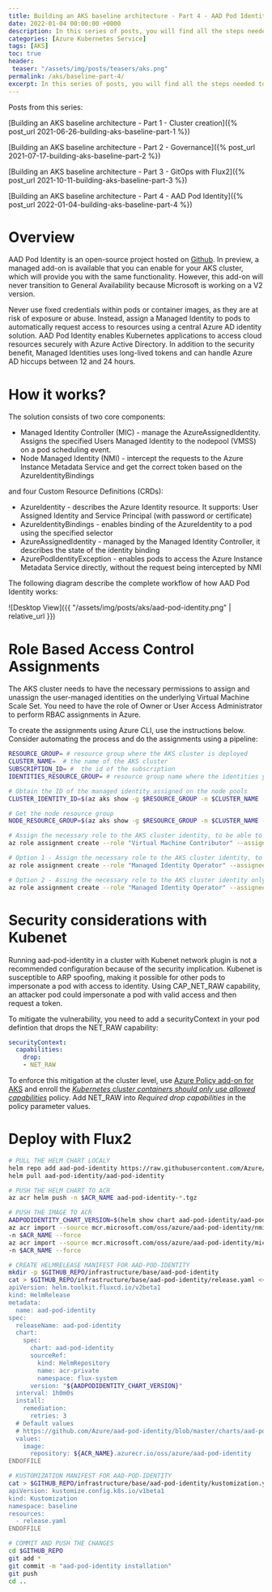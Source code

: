 ```yaml
---
title: Building an AKS baseline architecture - Part 4 - AAD Pod Identity
date: 2022-01-04 00:00:00 +0000
description: In this series of posts, you will find all the steps needed to build a baseline or reference architecture for Azure Kubernetes Service (AKS) by incorporating all the best practices from the operations and governance perspective. In this post, we will explore one of the core baseline componets - AAD Pod Identity. 
categories: [Azure Kubernetes Service]
tags: [AKS]
toc: true 
header:
 teaser: "/assets/img/posts/teasers/aks.png"
permalink: /aks/baseline-part-4/
excerpt: In this series of posts, you will find all the steps needed to build a baseline or reference architecture for Azure Kubernetes Service (AKS) by incorporating all the best practices from the operations and governance perspective. In this post, we will explore one of the core baseline componets - AAD Pod Identity. 
---
```

Posts from this series:

[Building an AKS baseline architecture - Part 1 - Cluster creation]({% post_url 2021-06-26-building-aks-baseline-part-1 %})

[Building an AKS baseline architecture - Part 2 - Governance]({% post_url 2021-07-17-building-aks-baseline-part-2 %})

[Building an AKS baseline architecture - Part 3 - GitOps with Flux2]({% post_url 2021-10-11-building-aks-baseline-part-3 %})

[Building an AKS baseline architecture - Part 4 - AAD Pod Identity]({% post_url 2022-01-04-building-aks-baseline-part-4 %})

# Overview

AAD Pod Identity is an open-source project hosted on [Github](https://github.com/Azure/aad-pod-identity). In preview, a managed add-on is available that you can enable for your AKS cluster, which will provide you with the same functionality. However, this add-on will never transition to General Availability because Microsoft is working on a V2 version.

Never use fixed credentials within pods or container images, as they are at risk of exposure or abuse. Instead, assign a Managed Identity to pods to automatically request access to resources using a central Azure AD identity solution. AAD Pod Identity enables Kubernetes applications to access cloud resources securely with Azure Active Directory. In addition to the security benefit, Managed Identities uses long-lived tokens and can handle Azure AD hiccups between 12 and  24 hours.

# How it works?

The solution consists of two core components:

- Managed Identity Controller (MIC) - manage the AzureAssignedIdentity. Assigns the specified Users Managed Identity to the nodepool (VMSS) on a pod scheduling event.
- Node Managed Identity (NMI) - intercept the requests to the Azure Instance Metadata Service and get the correct token based on the AzureIdentityBindings

and four Custom Resource Definitions (CRDs):

- AzureIdentity - describes the Azure Identity resource. It supports: User Assigned Identity and Service Principal (with password or certificate)
- AzureIdentityBindings - enables binding of the AzureIdentity to a pod using the specified selector
- AzureAssignedIdentity -  managed by the Managed Identity Controller, it describes the state of the identity binding
- AzurePodIdentityException - enables pods to access the Azure Instance Metadata Service directly, without the request being intercepted by NMI

The following diagram describe the complete workflow of how AAD Pod Identity works:

![Desktop View]({{ "/assets/img/posts/aks/aad-pod-identity.png" | relative_url }})


# Role Based Access Control Assignments

The AKS cluster needs to have the necessary permissions to assign and unassign the user-managed identities on the underlying Virtual Machine Scale Set. You need to have the role of Owner or User Access Administrator to perform RBAC assignments in Azure.

To create the assignments using Azure CLI, use the instructions below. Consider automating the process and do the assignments using a pipeline:

```bash
RESOURCE_GROUP= # resource group where the AKS cluster is deployed
CLUSTER_NAME=  # the name of the AKS cluster
SUBSCRIPTION_ID= #  the id of the subscription
IDENTITIES_RESOURCE_GROUP= # resource group name where the identities you plan to assign to pods are stored. If you plan to bind their lifetime to the cluster, you can keep them in the NODE_RESOURCE_GROUP. Otherwise, it is a best practice to use a dedicated resource group

# Obtain the ID of the managed identity assigned on the node pools
CLUSTER_IDENTITY_ID=$(az aks show -g $RESOURCE_GROUP -n $CLUSTER_NAME --query identityProfile.kubeletidentity.clientId -o tsv)

# Get the node resource group
NODE_RESOURCE_GROUP=$(az aks show -g $RESOURCE_GROUP -n $CLUSTER_NAME --query nodeResourceGroup -o tsv --only-show-errors)

# Assign the necessary role to the AKS cluster identity, to be able to modify the VMSS settings
az role assignment create --role "Virtual Machine Contributor" --assignee $CLUSTER_IDENTITY_ID --scope /subscriptions/$SUBSCRIPTION_ID/resourcegroups/$NODE_RESOURCE_GROUP

# Option 1 - Assign the necessary role to the AKS cluster identity, to be able to attach the managed identities in the IDENTITIES_RESOURCE_GROUP to the VMSS.
az role assignment create --role "Managed Identity Operator" --assignee $CLUSTER_IDENTITY_ID --scope /subscriptions/$SUBSCRIPTION_ID/resourcegroups/$IDENTITIES_RESOURCE_GROUP

# Option 2 - Assing the necessary role to the AKS cluster identity only to particular user managed identities:
az role assignment create --role "Managed Identity Operator" --assignee $CLUSTER_IDENTITY_ID --scope /subscriptions/$SUBSCRIPTION_ID/resourcegroups/$IDENTITIES_RESOURCE_GROUP/providers/Microsoft.ManagedIdentity/userAssignedIdentities/$IDENTITY_NAME
```

# Security considerations with Kubenet

Running aad-pod-identity in a cluster with Kubenet network plugin is not a recommended configuration because of the security implication. Kubenet is susceptible to ARP spoofing, making it possible for other pods to impersonate a pod with access to identity. Using CAP_NET_RAW capability, an attacker pod could impersonate a pod with valid access and then request a token.

To mitigate the vulnerability, you need to add a securityContext in your pod defintion that drops the NET_RAW capability:

```yaml
securityContext:
  capabilities:
    drop:
    - NET_RAW
```

To enforce this mitigation at the cluster level, use [Azure Policy add-on for AKS](https://aztoso.com/aks/baseline-part-2/#azure-policies) and enroll the [_Kubernetes cluster containers should only use allowed capabilities_](https://portal.azure.com/#blade/Microsoft_Azure_Policy/PolicyDetailBlade/definitionId/%2Fproviders%2FMicrosoft.Authorization%2FpolicyDefinitions%2Fc26596ff-4d70-4e6a-9a30-c2506bd2f80c) policy. Add NET_RAW into _Required drop capabilities_ in the policy parameter values.

# Deploy with Flux2

```bash
# PULL THE HELM CHART LOCALY
helm repo add aad-pod-identity https://raw.githubusercontent.com/Azure/aad-pod-identity/master/charts
helm pull aad-pod-identity/aad-pod-identity

# PUSH THE HELM CHART TO ACR
az acr helm push -n $ACR_NAME aad-pod-identity-*.tgz

# PUSH THE IMAGE TO ACR
AADPODIDENTITY_CHART_VERSION=$(helm show chart aad-pod-identity/aad-pod-identity | grep version |  awk -F" " '{print $2}')
az acr import --source mcr.microsoft.com/oss/azure/aad-pod-identity/nmi:v$(helm show chart aad-pod-identity/aad-pod-identity | grep appVersion |  awk -F" " '{print $2}') \
-n $ACR_NAME --force
az acr import --source mcr.microsoft.com/oss/azure/aad-pod-identity/mic:v$(helm show chart aad-pod-identity/aad-pod-identity | grep appVersion |  awk -F" " '{print $2}') \
-n $ACR_NAME --force

# CREATE HELMRELEASE MANIFEST FOR AAD-POD-IDENTITY
mkdir -p $GITHUB_REPO/infrastructure/base/aad-pod-identity
cat > $GITHUB_REPO/infrastructure/base/aad-pod-identity/release.yaml << ENDOFFILE
apiVersion: helm.toolkit.fluxcd.io/v2beta1
kind: HelmRelease
metadata:
  name: aad-pod-identity
spec:
  releaseName: aad-pod-identity
  chart:
    spec:
      chart: aad-pod-identity
      sourceRef:
        kind: HelmRepository
        name: acr-private
        namespace: flux-system
      version: "${AADPODIDENTITY_CHART_VERSION}"
  interval: 1h0m0s
  install:
    remediation:
      retries: 3
  # Default values
  # https://github.com/Azure/aad-pod-identity/blob/master/charts/aad-pod-identity/values.yaml
  values:    
    image:
      repository: ${ACR_NAME}.azurecr.io/oss/azure/aad-pod-identity
ENDOFFILE

# KUSTOMIZATION MANIFEST FOR AAD-POD-IDENTITY
cat > $GITHUB_REPO/infrastructure/base/aad-pod-identity/kustomization.yaml << ENDOFFILE
apiVersion: kustomize.config.k8s.io/v1beta1
kind: Kustomization
namespace: baseline
resources:  
  - release.yaml
ENDOFFILE

# COMMIT AND PUSH THE CHANGES
cd $GITHUB_REPO
git add *
git commit -m "aad-pod-identity installation"
git push
cd ..

```

